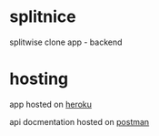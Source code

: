 # splitnice
splitwise clone app - backend

# hosting
app hosted on [heroku](https://splittnice.herokuapp.com/actuator/health)


api docmentation hosted on [postman](https://documenter.getpostman.com/view/5597536/Tz5jdzvs#6e832f66-7d42-490e-bbc7-b3e457326975)
